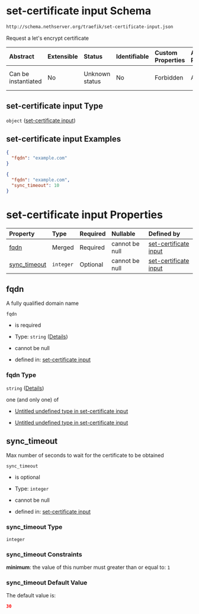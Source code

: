 # set-certificate input Schema

```txt
http://schema.nethserver.org/traefik/set-certificate-input.json
```

Request a let's encrypt certificate

| Abstract            | Extensible | Status         | Identifiable | Custom Properties | Additional Properties | Access Restrictions | Defined In                                                                              |
| :------------------ | :--------- | :------------- | :----------- | :---------------- | :-------------------- | :------------------ | :-------------------------------------------------------------------------------------- |
| Can be instantiated | No         | Unknown status | No           | Forbidden         | Allowed               | none                | [set-certificate-input.json](traefik/set-certificate-input.json "open original schema") |

## set-certificate input Type

`object` ([set-certificate input](set-certificate-input.md))

## set-certificate input Examples

```json
{
  "fqdn": "example.com"
}
```

```json
{
  "fqdn": "example.com",
  "sync_timeout": 10
}
```

# set-certificate input Properties

| Property                       | Type      | Required | Nullable       | Defined by                                                                                                                                                           |
| :----------------------------- | :-------- | :------- | :------------- | :------------------------------------------------------------------------------------------------------------------------------------------------------------------- |
| [fqdn](#fqdn)                  | Merged    | Required | cannot be null | [set-certificate input](set-certificate-input-properties-fqdn.md "http://schema.nethserver.org/traefik/set-certificate-input.json#/properties/fqdn")                 |
| [sync\_timeout](#sync_timeout) | `integer` | Optional | cannot be null | [set-certificate input](set-certificate-input-properties-sync_timeout.md "http://schema.nethserver.org/traefik/set-certificate-input.json#/properties/sync_timeout") |

## fqdn

A fully qualified domain name

`fqdn`

* is required

* Type: `string` ([Details](set-certificate-input-properties-fqdn.md))

* cannot be null

* defined in: [set-certificate input](set-certificate-input-properties-fqdn.md "http://schema.nethserver.org/traefik/set-certificate-input.json#/properties/fqdn")

### fqdn Type

`string` ([Details](set-certificate-input-properties-fqdn.md))

one (and only one) of

* [Untitled undefined type in set-certificate input](set-certificate-input-properties-fqdn-oneof-0.md "check type definition")

* [Untitled undefined type in set-certificate input](set-certificate-input-properties-fqdn-oneof-1.md "check type definition")

## sync\_timeout

Max number of seconds to wait for the certificate to be obtained

`sync_timeout`

* is optional

* Type: `integer`

* cannot be null

* defined in: [set-certificate input](set-certificate-input-properties-sync_timeout.md "http://schema.nethserver.org/traefik/set-certificate-input.json#/properties/sync_timeout")

### sync\_timeout Type

`integer`

### sync\_timeout Constraints

**minimum**: the value of this number must greater than or equal to: `1`

### sync\_timeout Default Value

The default value is:

```json
30
```
